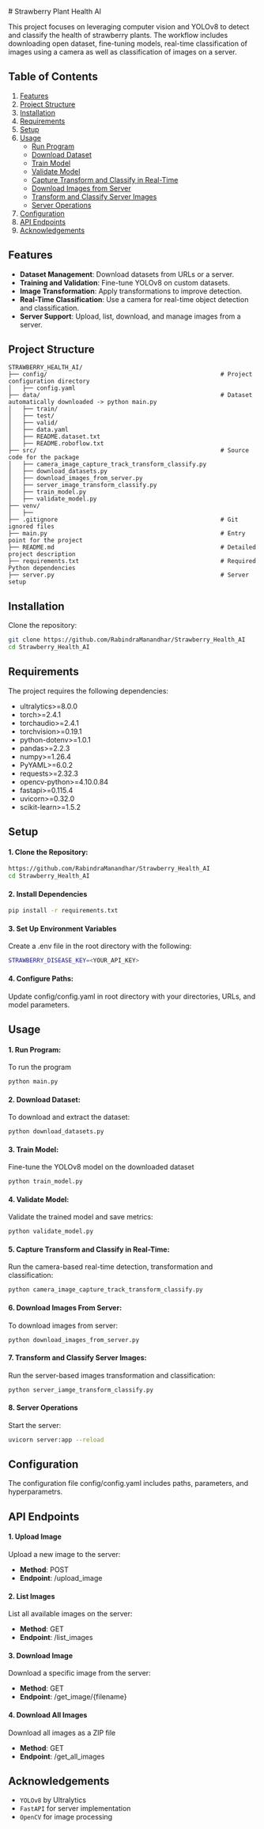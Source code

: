̌# Strawberry Plant Health AI

This project focuses on leveraging computer vision and YOLOv8 to detect and classify the health of strawberry plants. The workflow includes downloading open dataset, fine-tuning models, real-time classification of images using a camera as well as classification of images on a server.

## Table of Contents
1. [Features](#features)
2. [Project Structure](#project-structure)
3. [Installation](#installation)
4. [Requirements](#requirements)
5. [Setup](#setup)
6. [Usage](#usage)
   - [Run Program](#run-program)
   - [Download Dataset](#download-dataset)
   - [Train Model](#train-model)
   - [Validate Model](#validate-model)
   - [Capture Transform and Classify in Real-Time](#capture-transform-and-classify-in-real-time)
   - [Download Images from Server](#download-images-from-server)
   - [Transform and Classify Server Images](#transform-and-classify-server-images)
   - [Server Operations](#server-operations)
7. [Configuration](#configuration)
8. [API Endpoints](#api-endpoints)
9. [Acknowledgements](#acknowledgements)

## Features
- **Dataset Management**: Download datasets from URLs or a server.
- **Training and Validation**: Fine-tune YOLOv8 on custom datasets.
- **Image Transformation**: Apply transformations to improve detection.
- **Real-Time Classification**: Use a camera for real-time object detection and classification.
- **Server Support**: Upload, list, download, and manage images from a server.

## Project Structure
```
STRAWBERRY_HEALTH_AI/
├── config/                                                 # Project configuration directory
│   ├── config.yaml
├── data/                                                   # Dataset automatically downloaded -> python main.py
│   ├── train/
│   ├── test/
│   ├── valid/
│   ├── data.yaml
│   ├── README.dataset.txt
│   ├── README.roboflow.txt
├── src/                                                    # Source code for the package
│   ├── camera_image_capture_track_transform_classify.py
│   ├── download_datasets.py
│   ├── download_images_from_server.py            
│   ├── server_image_transform_classify.py              
│   ├── train_model.py
│   ├── validate_model.py                
├── venv/                      
│   ├──
├── .gitignore                                              # Git ignored files
├── main.py                                                 # Entry point for the project
├── README.md                                               # Detailed project description
├── requirements.txt                                        # Required Python dependencies
├── server.py                                               # Server setup
```

## Installation
Clone the repository:
```bash
git clone https://github.com/RabindraManandhar/Strawberry_Health_AI
cd Strawberry_Health_AI
```

## Requirements
The project requires the following dependencies:

- ultralytics>=8.0.0
- torch>=2.4.1
- torchaudio>=2.4.1
- torchvision>=0.19.1
- python-dotenv>=1.0.1
- pandas>=2.2.3
- numpy>=1.26.4
- PyYAML>=6.0.2
- requests>=2.32.3
- opencv-python>=4.10.0.84
- fastapi>=0.115.4
- uvicorn>=0.32.0
- scikit-learn>=1.5.2

## Setup
#### 1. Clone the Repository:
```bash
https://github.com/RabindraManandhar/Strawberry_Health_AI
cd Strawberry_Health_AI
```

#### 2. Install Dependencies
```bash
pip install -r requirements.txt
```

#### 3. Set Up Environment Variables<br>
Create a .env file in the root directory with the following:
```bash
STRAWBERRY_DISEASE_KEY=<YOUR_API_KEY>
```

#### 4. Configure Paths:<br>
Update config/config.yaml in root directory with your directories, URLs, and model parameters.

## Usage
#### 1. Run Program:
To run the program
```bash
python main.py
```

#### 2. Download Dataset:
To download and extract the dataset:
```bash
python download_datasets.py
```

#### 3. Train Model:
Fine-tune the YOLOv8 model on the downloaded dataset
```bash
python train_model.py
```

#### 4. Validate Model:
Validate the trained model and save metrics:
```bash
python validate_model.py
```

#### 5. Capture Transform and Classify in Real-Time:
Run the camera-based real-time detection, transformation and classification:
```bash
python camera_image_capture_track_transform_classify.py
```

#### 6. Download Images From Server:
To download images from server:
```bash
python download_images_from_server.py
```

#### 7. Transform and Classify Server Images:
Run the server-based images transformation and classification:
```bash
python server_iamge_transform_classify.py
```

#### 8. Server Operations
Start the server:
```bash
uvicorn server:app --reload
```

## Configuration
The configuration file config/config.yaml includes paths, parameters, and hyperparametrs.

## API Endpoints
#### 1. Upload Image
Upload a new image to the server:
- **Method**: POST
- **Endpoint**: /upload_image

#### 2. List Images
List all available images on the server:
- **Method**: GET
- **Endpoint**: /list_images

#### 3. Download Image
Download a specific image from the server:
- **Method**: GET
- **Endpoint**: /get_image/{filename}

#### 4. Download All Images
Download all images as a ZIP file
- **Method**: GET
- **Endpoint**: /get_all_images


## Acknowledgements
- `YOLOv8` by Ultralytics
- `FastAPI` for server implementation
- `OpenCV` for image processing